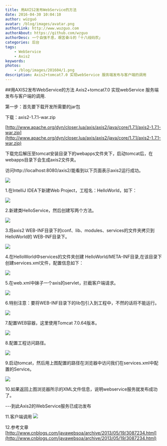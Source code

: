 ```yaml
---
title: 用AXIS2发布WebService的方法
date: 2016-04-30 10:04:10 
author: wúzguó
avatar: /blog/images/avatar.png
authorLink: http://www.wuzguo.com
authorAbout: https://github.com/wzguo
authorDesc: 一个自强不息，艰苦奋斗的「十八线码农」
categories: 后台
tags: 
	- WebService
	- Axis2
keywords:
photos:
	- /blog/images/201604/1.png
description: Axis2+tomcat7.0 实现webService 服务端发布与客户端的调用
---
```



##用AXIS2发布WebService的方法
Axis2+tomcat7.0 实现webService 服务端发布与客户端的调用.

第一步：首先要下载开发所需要的jar包

下载：axis2-1.7.1-war.zip

[http://www.apache.org/dyn/closer.lua/axis/axis2/java/core/1.7.1/axis2-1.7.1-war.zip](http://www.apache.org/dyn/closer.lua/axis/axis2/java/core/1.7.1/axis2-1.7.1-war.zip)

下载完后解压至tomcat安装目录下的webapps文件夹下，启动tomcat后，在webapps目录下会生成axis2文件夹。

访问http://localhost:8080/axis2/能看到以下页面表示axis2运行成功。</br>

![](/blog/images/201604/11.png)

1.在IntelliJ IDEA下新建Web Project，工程名：HelloWorld，如下：

![](/blog/images/201604/1.png)

2.新建类HelloService，然后创建写两个方法。

![](/blog/images/201604/2.png)

3.将axis2 WEB-INF目录下的conf、lib、modules、services的文件夹拷贝到HelloWorld的 WEB-INF目录下。

![](/blog/images/201604/3.png)

4.在HelloWorld中services的文件夹创建 HelloWorld/META-INF目录,在该目录下创建services.xml文件，配置信息如下：

![](/blog/images/201604/4.png)

5.在web.xml中妹子一个axis的servlet，拦截客户端请求。

![](/blog/images/201604/5.png)

6.特别注意：要将WEB-INF目录下的lib包引入到工程中，不然的话将不能运行。

![](/blog/images/201604/6.png)

7.配置WEB容器，这里使用Tomcat 7.0.64版本。

![](/blog/images/201604/8.png)

8.配置工程访问路径。

![](/blog/images/201604/9.png)

9.启动tomcat，然后用上图配置的路径在浏览器中访问我们在services.xml中配置的Service。

![](/blog/images/201604/10.png)

10.如果返回上图浏览器所示的XML文件信息，说明webservice服务就发布成功了。




---到此Axis2的WebService服务已成功发布



11.客户端调用
![](/blog/images/201604/12.png)



12.参考文章 [http://www.cnblogs.com/javawebsoa/archive/2013/05/19/3087234.html](http://www.cnblogs.com/javawebsoa/archive/2013/05/19/3087234.html)